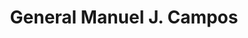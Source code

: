 ---
title: General Manuel J. Campos
url: /general-manuel-j-campos/
latitude: -37.461
longitude: -63.582
---
